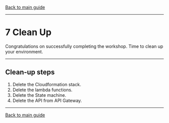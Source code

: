 [Back to main guide](../README.md)

___

# 7 Clean Up

Congratulations on successfully completing the workshop. Time to clean up your environment.

___

## Clean-up steps

1. Delete the Cloudformation stack.
2. Delete the lambda functions.
3. Delete the State machine. 
4. Delete the API from API Gateway.


___

[Back to main guide](../README.md)

